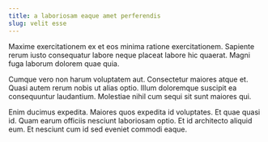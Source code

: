 ```yaml
---
title: a laboriosam eaque amet perferendis
slug: velit esse
---
```


Maxime exercitationem ex et eos minima ratione exercitationem. Sapiente rerum iusto consequatur labore neque placeat labore hic quaerat. Magni fuga laborum dolorem quae quia.

Cumque vero non harum voluptatem aut. Consectetur maiores atque et. Quasi autem rerum nobis ut alias optio. Illum doloremque suscipit ea consequuntur laudantium. Molestiae nihil cum sequi sit sunt maiores qui.

Enim ducimus expedita. Maiores quos expedita id voluptates. Et quae quasi id. Quam earum officiis nesciunt laboriosam optio. Et id architecto aliquid eum. Et nesciunt cum id sed eveniet commodi eaque.
